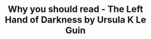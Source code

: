 ---
layout: ampstory
title: Why you should read - The Left Hand of Darkness by Ursula K Le Guin
cover:
   title: Why you should read - The Left Hand of Darkness by Ursula K Le Guin
   subtitle: A beautiful book, but best read in the depths of winter
   date: 08/20/2018
pages: 
 - layout: thirds
   middle: I recently finished this book...
 - layout: thirds
   middle: <h2>What a book!</h2>
   background: http://z2-ec2.images-amazon.com/images/P/B00YBA7PGW._SX_SCRMZZZZZZZ_V196021930_.jpg
 - background: https://bloximages.chicago2.vip.townnews.com/dailyuw.com/content/tncms/assets/v3/editorial/3/c2/3c22c40a-fcec-11e7-9cd0-afc065ba665a/5a61a158bec82.image.jpg   
 - background: https://www.lwcurrey.com/pictures/111270.jpg?v=1192371414
 - background: https://www.lwcurrey.com/pictures/111270.jpg?v=1192371414
   layout: thirds
   middle: <h2>What a cover! 🔥</h2>      
---